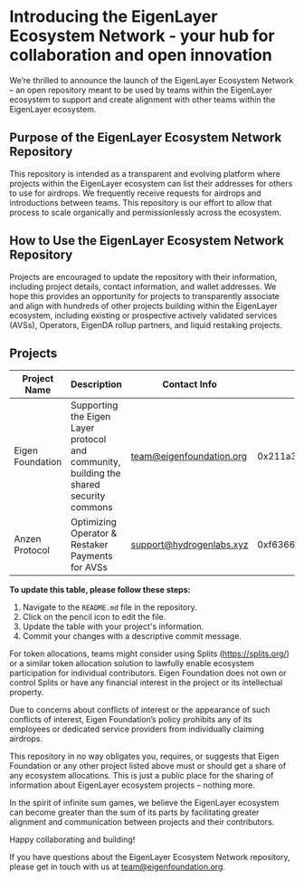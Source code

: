 # Introducing the EigenLayer Ecosystem Network - your hub for collaboration and open innovation

We’re thrilled to announce the launch of the EigenLayer Ecosystem Network – an open repository meant to be used by teams within the EigenLayer ecosystem to support and create alignment with other teams within the EigenLayer ecosystem.

## Purpose of the EigenLayer Ecosystem Network Repository

This repository is intended as a transparent and evolving platform where projects within the EigenLayer ecosystem can list their addresses for others to use for airdrops. We frequently receive requests for airdrops and introductions between teams. This repository is our effort to allow that process to scale organically and permissionlessly across the ecosystem.


## How to Use the EigenLayer Ecosystem Network Repository

Projects are encouraged to update the repository with their information, including project details, contact information, and wallet addresses. We hope this provides an opportunity for projects to transparently associate and align with hundreds of other projects building within the EigenLayer ecosystem, including existing or prospective actively validated services (AVSs), Operators, EigenDA rollup partners, and liquid restaking projects.

## Projects

| Project Name      | Description                                           | Contact Info                  | Wallet Address    |
|-------------------|-------------------------------------------------------|-------------------------------|-------------------|
| Eigen Foundation  | Supporting the Eigen Layer protocol and community, building the shared security commons | team@eigenfoundation.org      | 0x211a3f0fD4ba37B3A5e36c72542dfA9b5FCBe2B1                  |
| Anzen Protocol  | Optimizing Operator & Restaker Payments for AVSs | support@hydrogenlabs.xyz      | 0xf6366e830FDbdb3C3Df979Ad03486661675fFaDc                  |

**To update this table, please follow these steps:**

1. Navigate to the `README.md` file in the repository.
2. Click on the pencil icon to edit the file.
3. Update the table with your project's information.
4. Commit your changes with a descriptive commit message.

For token allocations, teams might consider using Splits (https://splits.org/) or a similar token allocation solution to lawfully enable ecosystem participation for individual contributors. Eigen Foundation does not own or control Splits or have any financial interest in the project or its intellectual property.

Due to concerns about conflicts of interest or the appearance of such conflicts of interest, Eigen Foundation’s policy prohibits any of its employees or dedicated service providers from individually claiming airdrops.

This repository in no way obligates you, requires, or suggests that Eigen Foundation or any other project listed above must or should get a share of any ecosystem allocations. This is just a public place for the sharing of information about EigenLayer ecosystem projects – nothing more.

In the spirit of infinite sum games, we believe the EigenLayer ecosystem can become greater than the sum of its parts by facilitating greater alignment and communication between projects and their contributors.

Happy collaborating and building!

If you have questions about the EigenLayer Ecosystem Network repository, please get in touch with us at team@eigenfoundation.org.
